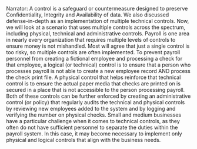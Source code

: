 Narrator: A control is a safeguard or countermeasure designed to preserve Confidentiality, Integrity and Availability of data. We also discussed defense-in-depth as an implementation of multiple technical controls. Now, we will look at a scenario that uses multiple controls across the spectrum, including physical, technical and administrative controls.  Payroll is one area in nearly every organization that requires multiple levels of controls to ensure money is not mishandled. Most will agree that just a single control is too risky, so multiple controls are often implemented.  To prevent payroll personnel from creating a fictional employee and processing a check for that employee, a logical (or technical) control is to ensure that a person who processes payroll is not able to create a new employee record AND process the check print file. A physical control that helps reinforce that technical control is to ensure the actual paper media that checks are printed on is secured in a place that is not accessible to the person processing payroll. Both of these controls can be further enforced by creating an administrative control (or policy) that regularly audits the technical and physical controls by reviewing new employees added to the system and by logging and verifying the number on physical checks.  Small and medium businesses have a particular challenge when it comes to technical controls, as they often do not have sufficient personnel to separate the duties within the payroll system. In this case, it may become necessary to implement only physical and logical controls that align with the business needs.  